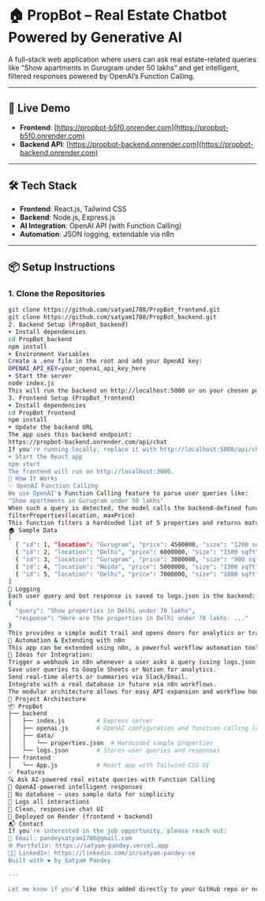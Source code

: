 # 🏠 PropBot – Real Estate Chatbot Powered by Generative AI

A full-stack web application where users can ask real estate-related queries like “Show apartments in Gurugram under 50 lakhs” and get intelligent, filtered responses powered by OpenAI’s Function Calling.

---

## 🔗 Live Demo

- **Frontend**: [https://propbot-b5f0.onrender.com](https://propbot-b5f0.onrender.com)  
- **Backend API**: [https://propbot-backend.onrender.com](https://propbot-backend.onrender.com)

---

## 🛠️ Tech Stack

- **Frontend**: React.js, Tailwind CSS
- **Backend**: Node.js, Express.js
- **AI Integration**: OpenAI API (with Function Calling)
- **Automation**: JSON logging, extendable via n8n

---

## 📦 Setup Instructions

### 1. Clone the Repositories

```bash
git clone https://github.com/satyam1708/PropBot_frontend.git
git clone https://github.com/satyam1708/PropBot_backend.git
2. Backend Setup (PropBot_backend)
➤ Install dependencies
cd PropBot_backend
npm install
➤ Environment Variables
Create a .env file in the root and add your OpenAI key:
OPENAI_API_KEY=your_openai_api_key_here
➤ Start the server
node index.js
This will run the backend on http://localhost:5000 or on your chosen port.
3. Frontend Setup (PropBot_frontend)
➤ Install dependencies
cd PropBot_frontend
npm install
➤ Update the backend URL
The app uses this backend endpoint:
https://propbot-backend.onrender.com/api/chat
If you're running locally, replace it with http://localhost:5000/api/chat in App.js.
➤ Start the React app
npm start
The frontend will run on http://localhost:3000.
🧠 How It Works
✨ OpenAI Function Calling
We use OpenAI's Function Calling feature to parse user queries like:
"Show apartments in Gurugram under 50 lakhs"
When such a query is detected, the model calls the backend-defined function:
filterProperties(location, maxPrice)
This function filters a hardcoded list of 5 properties and returns matches.
🏠 Sample Data
[
  { "id": 1, "location": "Gurugram", "price": 4500000, "size": "1200 sqft", "type": "Apartment" },
  { "id": 2, "location": "Delhi", "price": 6000000, "size": "1500 sqft", "type": "Villa" },
  { "id": 3, "location": "Gurugram", "price": 3000000, "size": "900 sqft", "type": "Studio" },
  { "id": 4, "location": "Noida", "price": 5000000, "size": "1300 sqft", "type": "Apartment" },
  { "id": 5, "location": "Delhi", "price": 7000000, "size": "1800 sqft", "type": "Villa" }
]
📝 Logging
Each user query and bot response is saved to logs.json in the backend:
{
  "query": "Show properties in Delhi under 70 lakhs",
  "response": "Here are the properties in Delhi under 70 lakhs: ..."
}
This provides a simple audit trail and opens doors for analytics or training.
🔄 Automation & Extending with n8n
This app can be extended using n8n, a powerful workflow automation tool.
🔧 Ideas for Integration:
Trigger a webhook in n8n whenever a user asks a query (using logs.json or direct HTTP).
Save user queries to Google Sheets or Notion for analytics.
Send real-time alerts or summaries via Slack/Email.
Integrate with a real database in future via n8n workflows.
The modular architecture allows for easy API expansion and workflow hooks.
🧱 Project Architecture
📦 PropBot
├── backend
│   ├── index.js         # Express server
│   ├── openai.js        # OpenAI configuration and function calling logic
│   ├── data/
│   │   └── properties.json  # Hardcoded sample properties
│   └── logs.json        # Stores user queries and responses
├── frontend
│   └── App.js           # React app with Tailwind CSS UI
✅ Features
🔍 Ask AI-powered real estate queries with Function Calling
🧠 OpenAI-powered intelligent responses
📁 No database — uses sample data for simplicity
📜 Logs all interactions
💅 Clean, responsive chat UI
🚀 Deployed on Render (frontend + backend)
📬 Contact
If you're interested in the job opportunity, please reach out:
📧 Email: pandeysatyam1708@gmail.com
🌐 Portfolio: https://satyam-pandey.vercel.app
🧑‍💼 LinkedIn: https://linkedin.com/in/satyam-pandey-se
Built with ❤️ by Satyam Pandey

---

Let me know if you'd like this added directly to your GitHub repo or need help with `.env`, deployment, or n8n automation integration next.

